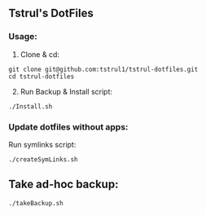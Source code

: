 ## Tstrul's DotFiles

### Usage:
1. Clone & cd:

```
git clone git@github.com:tstrul1/tstrul-dotfiles.git
cd tstrul-dotfiles
```


2. Run Backup & Install script:

```
./Install.sh
```

### Update dotfiles without apps:
Run symlinks script:

```
./createSymLinks.sh
```

## Take ad-hoc backup:

```
./takeBackup.sh
```
